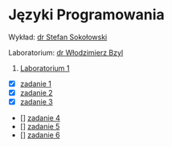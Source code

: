 # Języki Programowania

Wykład: [dr Stefan Sokołowski](http://sigma.ug.edu.pl/~stefan/Dydaktyka/JezProg/)

Laboratorium: [dr Włodzimierz Bzyl](http://wbzyl.inf.ug.edu.pl/c/)

1. [Laboratorium 1](lab1)
  * [x] [zadanie 1](lab1/zad1.c)
  * [x] [zadanie 2](lab1/zad2.c)
  * [x] [zadanie 3](lab1/zad3.c)
  * [] [zadanie 4](lab1/zad4.c)
  * [] [zadanie 5](lab1/zad5.c)
  * [] [zadanie 6](lab1/zad6.c)
